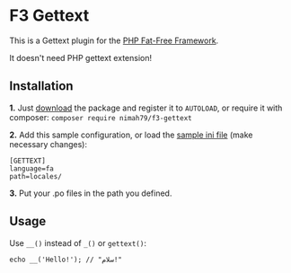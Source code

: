 # F3 Gettext
This is a Gettext plugin for the [PHP Fat-Free Framework](https://github.com/bcosca/fatfree).

It doesn't need PHP gettext extension!

## Installation
**1.** Just [download](https://github.com/nimah79/f3-gettext/archive/master.zip) the package and register it to `AUTOLOAD`, or require it with composer:
`composer require nimah79/f3-gettext`

**2.** Add this sample configuration, or load the [sample ini file](https://github.com/nimah79/f3-gettext/blob/master/gettext_config.ini) (make necessary changes):
```
[GETTEXT]
language=fa
path=locales/
```

**3.** Put your .po files in the path you defined.

## Usage
Use `__()` instead of `_()` or `gettext()`:
```
echo __('Hello!'); // "سلام!"
```
